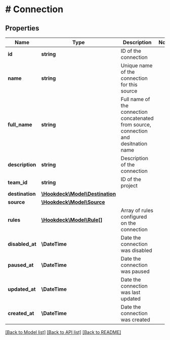 # # Connection

## Properties

Name | Type | Description | Notes
------------ | ------------- | ------------- | -------------
**id** | **string** | ID of the connection |
**name** | **string** | Unique name of the connection for this source |
**full_name** | **string** | Full name of the connection concatenated from source, connection and desitnation name |
**description** | **string** | Description of the connection |
**team_id** | **string** | ID of the project |
**destination** | [**\Hookdeck\Model\Destination**](Destination.md) |  |
**source** | [**\Hookdeck\Model\Source**](Source.md) |  |
**rules** | [**\Hookdeck\Model\Rule[]**](Rule.md) | Array of rules configured on the connection |
**disabled_at** | **\DateTime** | Date the connection was disabled |
**paused_at** | **\DateTime** | Date the connection was paused |
**updated_at** | **\DateTime** | Date the connection was last updated |
**created_at** | **\DateTime** | Date the connection was created |

[[Back to Model list]](../../README.md#models) [[Back to API list]](../../README.md#endpoints) [[Back to README]](../../README.md)
